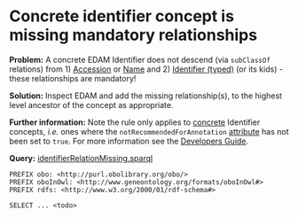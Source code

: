 #  Concrete identifier concept is missing mandatory relationships

**Problem:**
A concrete EDAM Identifier does not descend (via ```subClassOf``` relations) from 1) [Accession](http://edamontology.org/data_2091) or [Name](http://edamontology.org/data_2099) and 2) [Identifier (typed)](http://edamontology.org/data_0976) (or its kids) - these relationships are mandatory!

**Solution:** Inspect EDAM and add the missing relationship(s), to the highest level ancestor of the concept as appropriate.

**Further information:** Note the rule only applies to [concrete](https://edamontologydocs.readthedocs.io/en/latest/technical_details.html#concept-types) Identifier concepts, *i.e.* ones where the ```notRecommendedForAnnotation``` [attribute](https://edamontologydocs.readthedocs.io/en/latest/developers_guide.html#optional-attributes) has not been set to ```true```.  For more information see the [Developers Guide](https://edamontologydocs.readthedocs.io/en/latest/developers_guide.html#hierarchy).


**Query:** [identifierRelationMissing.sparql](https://github.com/edamontology/edamverify/blob/master/queries/identifierRelationMissing.sparql)

```sparql
PREFIX obo: <http://purl.obolibrary.org/obo/>
PREFIX oboInOwl: <http://www.geneontology.org/formats/oboInOwl#>
PREFIX rdfs: <http://www.w3.org/2000/01/rdf-schema#>

SELECT ... <todo>
```

